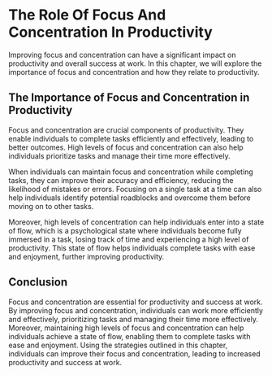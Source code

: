 # The Role Of Focus And Concentration In Productivity

Improving focus and concentration can have a significant impact on productivity and overall success at work. In this chapter, we will explore the importance of focus and concentration and how they relate to productivity.

## The Importance of Focus and Concentration in Productivity

Focus and concentration are crucial components of productivity. They enable individuals to complete tasks efficiently and effectively, leading to better outcomes. High levels of focus and concentration can also help individuals prioritize tasks and manage their time more effectively.

When individuals can maintain focus and concentration while completing tasks, they can improve their accuracy and efficiency, reducing the likelihood of mistakes or errors. Focusing on a single task at a time can also help individuals identify potential roadblocks and overcome them before moving on to other tasks.

Moreover, high levels of concentration can help individuals enter into a state of flow, which is a psychological state where individuals become fully immersed in a task, losing track of time and experiencing a high level of productivity. This state of flow helps individuals complete tasks with ease and enjoyment, further improving productivity.

## Conclusion

Focus and concentration are essential for productivity and success at work. By improving focus and concentration, individuals can work more efficiently and effectively, prioritizing tasks and managing their time more effectively. Moreover, maintaining high levels of focus and concentration can help individuals achieve a state of flow, enabling them to complete tasks with ease and enjoyment. Using the strategies outlined in this chapter, individuals can improve their focus and concentration, leading to increased productivity and success at work.
